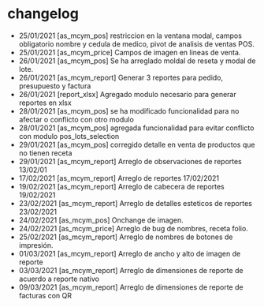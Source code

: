 # changelog 
* 25/01/2021 [as_mcym_pos] restriccion en la ventana modal, campos obligatorio nombre y cedula de medico, pivot de analisis de ventas POS.
* 25/01/2021 [as_mcym_price] Campos de imagen en lineas de venta.
* 26/01/2021 [as_mcym_pos] Se ha arreglado moldal de reseta y modal de lote. 
* 26/01/2021 [as_mcym_report] Generar 3 reportes para pedido, presupuesto y factura
* 26/01/2021 [report_xlsx] Agregado modulo necesario para generar reportes en xlsx
* 28/01/2021 [as_mcym_pos] se ha modificado funcionalidad para no afectar o conflicto con otro modulo
* 28/01/2021 [as_mcym_pos] agregada funcionalidad para evitar conflicto con modulo pos_lots_selection
* 29/01/2021 [as_mcym_pos] corregido detalle en venta de productos que no tienen receta
* 29/01/2021 [as_mcym_report] Arreglo de observaciones de reportes 13/02/01
* 17/02/2021 [as_mcym_report] Arreglo de reportes 17/02/2021
* 19/02/2021 [as_mcym_report] Arreglo de cabecera de reportes 19/02/2021
* 23/02/2021 [as_mcym_report] Arreglo de detalles esteticos de reportes 23/02/2021
* 24/02/2021 [as_mcym_pos] Onchange de imagen.
* 24/02/2021 [as_mcym_price] Arreglo de bug de nombres, receta folio.
* 25/02/2021 [as_mcym_report] Arreglo de nombres de botones de impresión.
* 01/03/2021 [as_mcym_report] Arreglo de ancho y alto de imagen de reporte
* 03/03/2021 [as_mcym_report] Arreglo de dimensiones de reporte de acuerdo a reporte nativo
* 09/03/2021 [as_mcym_report] Arreglo de dimensiones de reporte de facturas con QR